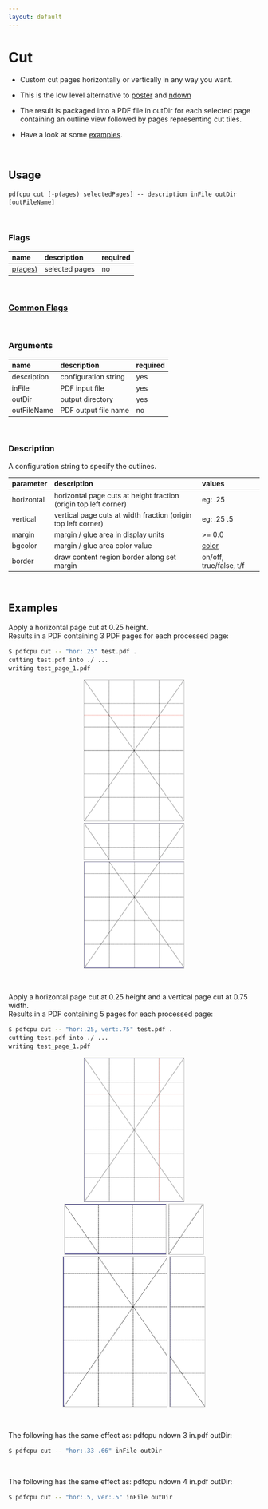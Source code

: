 ```yaml
---
layout: default
---
```


# Cut

* Custom cut pages horizontally or vertically in any way you want.

* This is the low level alternative to [poster](poster.md) and [ndown](ndown.md)

* The result is packaged into a PDF file in outDir for each selected page containing an outline view followed by pages representing cut tiles.

* Have a look at some [examples](#examples).

<br>

## Usage

```
pdfcpu cut [-p(ages) selectedPages] -- description inFile outDir [outFileName]
```

<br>

### Flags

| name                                         | description    | required
|:---------------------------------------------|:---------------|---------
| [p(ages)](../getting_started/page_selection) | selected pages | no

<br>

### [Common Flags](../getting_started/common_flags)

<br>

### Arguments

| name         | description          | required
|:-------------|:---------------------|:--------
| description  | configuration string | yes
| inFile       | PDF input file       | yes
| outDir       | output directory     | yes
| outFileName  | PDF output file name | no

<br>

### Description

A configuration string to specify the cutlines.

| parameter            | description | values                                      
|:---------------------|:---------------|:-----------------------------
| horizontal           | horizontal page cuts at height fraction (origin top left corner) | eg: .25
| vertical             | vertical page cuts at width fraction (origin top left corner) | eg: .25 .5
| margin               | margin / glue area in display units | >= 0.0
| bgcolor              | margin / glue area color value | [color](../getting_started/color.md) 
| border               | draw content region border along set margin | on/off, true/false, t/f   

<br>

## Examples

Apply a horizontal page cut at 0.25 height.<br>
Results in a PDF containing 3 PDF pages for each processed page:
```sh
$ pdfcpu cut -- "hor:.25" test.pdf .
cutting test.pdf into ./ ...
writing test_page_1.pdf
```

<p align="center">
  <img style="border-color:silver" border="1" src="resources/cuta1.png" width="200"><br>
  <img style="border-color:silver" border="1" src="resources/cuta2.png" width="200"><br>
  <img style="border-color:silver" border="1" src="resources/cuta3.png" width="200">
</p>

<br>


 
Apply a horizontal page cut at 0.25 height and a vertical page cut at 0.75 width.<br>
Results in a PDF containing 5 pages for each processed page:
```sh
$ pdfcpu cut -- "hor:.25, vert:.75" test.pdf .
cutting test.pdf into ./ ...
writing test_page_1.pdf
```

<p align="center">
  <img style="border-color:silver" border="1" src="resources/cutb1.png" width="200"><br>
  <img style="border-color:silver" border="1" src="resources/cutb2.png" height="100">
  <img style="border-color:silver" border="1" src="resources/cutb3.png" height="100"><br>
  <img style="border-color:silver" border="1" src="resources/cutb4.png" height="300">
  <img style="border-color:silver" border="1" src="resources/cutb5.png" height="300">
</p>

<br>


The following has the same effect as: pdfcpu ndown 3 in.pdf outDir:
```sh
$ pdfcpu cut -- "hor:.33 .66" inFile outDir
````

<br>

The following has the same effect as: pdfcpu ndown 4 in.pdf outDir:
```sh
$ pdfcpu cut -- "hor:.5, ver:.5" inFile outDir
````

